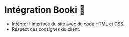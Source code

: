 # Intégration Booki 🎨

- Intégrer l'interface du site avec du code HTML et CSS.
- Respect des consignes du client.
